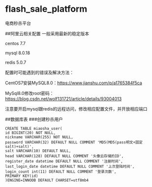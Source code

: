 # flash_sale_platform
电商秒杀平台

##阿里云相关配置
一般采用最新的稳定版本

centos 7.7

mysql 8.0.18

redis 5.0.7

配置时可能遇到的错误及解决方法：

CentOS7安装MySQL8.0：https://www.jianshu.com/p/a1765384f5ca

MySql8.0修改root密码：https://blog.csdn.net/wolf131721/article/details/93004013

注意要开启mysql跟redis的远程访问，修改相应配置文件，并开放相应端口


##数据库表
###创建秒杀用户
```mysql
CREATE TABLE miaosha_user(
id BIGINT(20) NOT NULL,
nickname VARCHAR(255) NOT NULL,
password VARCHAR(32) DEFAULT NULL COMMENT 'MD5(MD5(pass明文+固定salt)+salt)',
salt VARCHAR(10) DEFAULT NULL,
head VARCHAR(128) DEFAULT NULL COMMENT '头像云存储的ID',
register_date datetime DEFAULT NULL COMMENT '注册时间',
last_login_date datetime DEFAULT NULL COMMENT '上次登陆时间',
login_count int(11) DEFAULT NULL COMMENT '登录次数',
PRIMARY KEY(id)
)ENGINE=INNODB DEFAULT CHARSET=utf8mb4
```

